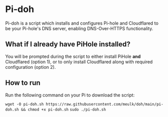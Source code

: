 # Pi-doh 

Pi-doh is a script which installs and configures Pi-hole and Cloudflared to be your Pi-hole's DNS server, enabling DNS-Over-HTTPS functionality.

## What if I already have PiHole installed? ##
You will be prompted during the script to either install PiHole **and** Cloudflared (option 1), or to only install Cloudflared along with required configuration (option 2).

## How to run ##
Run the following command on your Pi to download the script:

`wget -O pi-doh.sh https://raw.githubusercontent.com/meulk/doh/main/pi-doh.sh && chmod +x pi-doh.sh`
`sudo ./pi-doh.sh`
